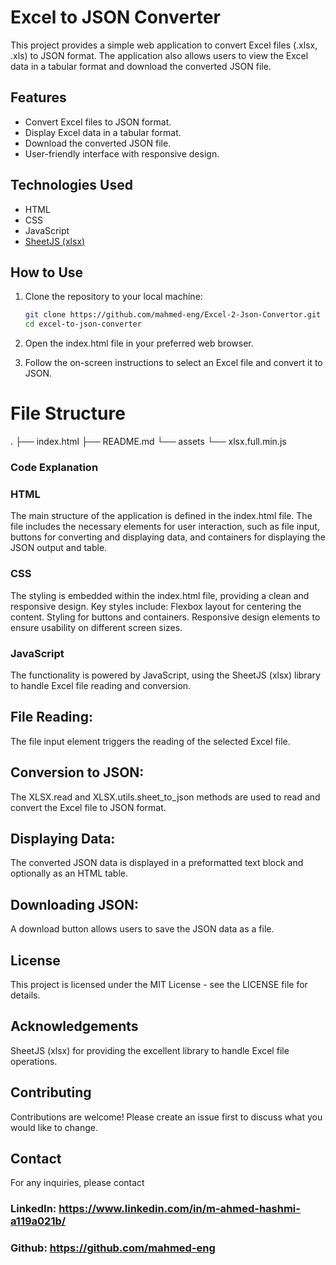 # Excel to JSON Converter

This project provides a simple web application to convert Excel files (.xlsx, .xls) to JSON format. The application also allows users to view the Excel data in a tabular format and download the converted JSON file.

## Features

- Convert Excel files to JSON format.
- Display Excel data in a tabular format.
- Download the converted JSON file.
- User-friendly interface with responsive design.

## Technologies Used

- HTML
- CSS
- JavaScript
- [SheetJS (xlsx)](https://cdnjs.com/libraries/xlsx)

## How to Use

1. Clone the repository to your local machine:

   ```bash
   git clone https://github.com/mahmed-eng/Excel-2-Json-Convertor.git
   cd excel-to-json-converter

2. Open the index.html file in your preferred web browser.

3. Follow the on-screen instructions to select an Excel file and convert it to JSON.

# File Structure
.
├── index.html
├── README.md
└── assets
    └── xlsx.full.min.js

### Code Explanation
### HTML
The main structure of the application is defined in the index.html file. The file includes the necessary elements for user interaction, such as file input, buttons for converting and displaying data, and containers for displaying the JSON output and table.

### CSS
The styling is embedded within the index.html file, providing a clean and responsive design. Key styles include:
Flexbox layout for centering the content.
Styling for buttons and containers.
Responsive design elements to ensure usability on different screen sizes.

### JavaScript
The functionality is powered by JavaScript, using the SheetJS (xlsx) library to handle Excel file reading and conversion.

## File Reading:
The file input element triggers the reading of the selected Excel file.

## Conversion to JSON: 
The XLSX.read and XLSX.utils.sheet_to_json methods are used to read and convert the Excel file to JSON format.

## Displaying Data:
The converted JSON data is displayed in a preformatted text block and optionally as an HTML table.

## Downloading JSON:
A download button allows users to save the JSON data as a file.

## License
This project is licensed under the MIT License - see the LICENSE file for details.

## Acknowledgements
SheetJS (xlsx) for providing the excellent library to handle Excel file operations.

## Contributing
Contributions are welcome! Please create an issue first to discuss what you would like to change.

## Contact
For any inquiries, please contact 
### LinkedIn: https://www.linkedin.com/in/m-ahmed-hashmi-a119a021b/

### Github: https://github.com/mahmed-eng
